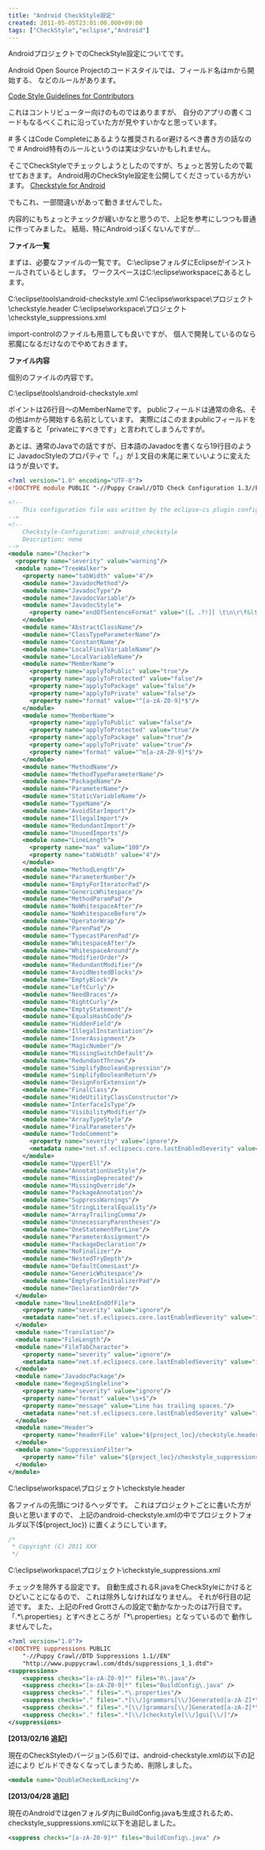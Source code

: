 ```yaml
---
title: "Android CheckStyle設定"
created: 2011-05-05T23:01:00.000+09:00
tags: ["CheckStyle","eclipse","Android"]
---
```

AndroidプロジェクトでのCheckStyle設定についてです。

Android Open Source Projectのコードスタイルでは、フィールド名はmから開始する、
などのルールがあります。

[Code Style Guidelines for Contributors](http://source.android.com/source/code-style.html)

これはコントリビューター向けのものではありますが、
自分のアプリの書くコードもなるべくこれに沿っていた方が見やすいかなと思っています。

\# 多くはCode Completeにあるような推奨されるor避けるべき書き方の話なので
\# Android特有のルールというのは実は少ないかもしれません。

そこでCheckStyleでチェックしようとしたのですが、ちょっと苦労したので載せておきます。
Android用のCheckStyle設定を公開してくださっている方がいます。
[Checkstyle for Android](http://knol.google.com/k/fred-grott/checkstyle-for-android/166jfml0mowlh/48)

でもこれ、一部間違いがあって動きませんでした。

内容的にもちょっとチェックが緩いかなと思うので、上記を参考にしつつも普通に作ってみました。
結局、特にAndroidっぽくないんですが…

**ファイル一覧**

まずは、必要なファイルの一覧です。
C:\\eclipseフォルダにEclipseがインストールされているとします。
ワークスペースはC:\\eclipse\\workspaceにあるとします。

C:\\eclipse\\tools\\android-checkstyle.xml
C:\\eclipse\\workspace\\プロジェクト\\checkstyle.header
C:\\eclipse\\workspace\\プロジェクト\\checkstyle\_suppressions.xml

import-controlのファイルも用意しても良いですが、
個人で開発しているのなら邪魔になるだけなのでやめておきます。

**ファイル内容**

個別のファイルの内容です。

C:\\eclipse\\tools\\android-checkstyle.xml

ポイントは26行目～のMemberNameです。
publicフィールドは通常の命名、その他はmから開始する名前としています。
実際にはこのままpublicフィールドを定義すると「privateにすべきです」と言われてしまうんですが。

あとは、通常のJavaでの話ですが、日本語のJavadocを書くなら19行目のように
JavadocStyleのプロパティで「。」が１文目の末尾に来ていいように変えたほうが良いです。

```xml
<?xml version="1.0" encoding="UTF-8"?>
<!DOCTYPE module PUBLIC "-//Puppy Crawl//DTD Check Configuration 1.3//EN" "http://www.puppycrawl.com/dtds/configuration_1_3.dtd">

<!--
    This configuration file was written by the eclipse-cs plugin configuration editor
-->
<!--
    Checkstyle-Configuration: android_checkstyle
    Description: none
-->
<module name="Checker">
  <property name="severity" value="warning"/>
  <module name="TreeWalker">
    <property name="tabWidth" value="4"/>
    <module name="JavadocMethod"/>
    <module name="JavadocType"/>
    <module name="JavadocVariable"/>
    <module name="JavadocStyle">
      <property name="endOfSentenceFormat" value="([。.?!][ \t\n\r\f&lt;])|([。.?!]$)"/>
    </module>
    <module name="AbstractClassName"/>
    <module name="ClassTypeParameterName"/>
    <module name="ConstantName"/>
    <module name="LocalFinalVariableName"/>
    <module name="LocalVariableName"/>
    <module name="MemberName">
      <property name="applyToPublic" value="true"/>
      <property name="applyToProtected" value="false"/>
      <property name="applyToPackage" value="false"/>
      <property name="applyToPrivate" value="false"/>
      <property name="format" value="^[a-zA-Z0-9]*$"/>
    </module>
    <module name="MemberName">
      <property name="applyToPublic" value="false"/>
      <property name="applyToProtected" value="true"/>
      <property name="applyToPackage" value="true"/>
      <property name="applyToPrivate" value="true"/>
      <property name="format" value="^m[a-zA-Z0-9]*$"/>
    </module>
    <module name="MethodName"/>
    <module name="MethodTypeParameterName"/>
    <module name="PackageName"/>
    <module name="ParameterName"/>
    <module name="StaticVariableName"/>
    <module name="TypeName"/>
    <module name="AvoidStarImport"/>
    <module name="IllegalImport"/>
    <module name="RedundantImport"/>
    <module name="UnusedImports"/>
    <module name="LineLength">
      <property name="max" value="100"/>
      <property name="tabWidth" value="4"/>
    </module>
    <module name="MethodLength"/>
    <module name="ParameterNumber"/>
    <module name="EmptyForIteratorPad"/>
    <module name="GenericWhitespace"/>
    <module name="MethodParamPad"/>
    <module name="NoWhitespaceAfter"/>
    <module name="NoWhitespaceBefore"/>
    <module name="OperatorWrap"/>
    <module name="ParenPad"/>
    <module name="TypecastParenPad"/>
    <module name="WhitespaceAfter"/>
    <module name="WhitespaceAround"/>
    <module name="ModifierOrder"/>
    <module name="RedundantModifier"/>
    <module name="AvoidNestedBlocks"/>
    <module name="EmptyBlock"/>
    <module name="LeftCurly"/>
    <module name="NeedBraces"/>
    <module name="RightCurly"/>
    <module name="EmptyStatement"/>
    <module name="EqualsHashCode"/>
    <module name="HiddenField"/>
    <module name="IllegalInstantiation"/>
    <module name="InnerAssignment"/>
    <module name="MagicNumber"/>
    <module name="MissingSwitchDefault"/>
    <module name="RedundantThrows"/>
    <module name="SimplifyBooleanExpression"/>
    <module name="SimplifyBooleanReturn"/>
    <module name="DesignForExtension"/>
    <module name="FinalClass"/>
    <module name="HideUtilityClassConstructor"/>
    <module name="InterfaceIsType"/>
    <module name="VisibilityModifier"/>
    <module name="ArrayTypeStyle"/>
    <module name="FinalParameters"/>
    <module name="TodoComment">
      <property name="severity" value="ignore"/>
      <metadata name="net.sf.eclipsecs.core.lastEnabledSeverity" value="inherit"/>
    </module>
    <module name="UpperEll"/>
    <module name="AnnotationUseStyle"/>
    <module name="MissingDeprecated"/>
    <module name="MissingOverride"/>
    <module name="PackageAnnotation"/>
    <module name="SuppressWarnings"/>
    <module name="StringLiteralEquality"/>
    <module name="ArrayTrailingComma"/>
    <module name="UnnecessaryParentheses"/>
    <module name="OneStatementPerLine"/>
    <module name="ParameterAssignment"/>
    <module name="PackageDeclaration"/>
    <module name="NoFinalizer"/>
    <module name="NestedTryDepth"/>
    <module name="DefaultComesLast"/>
    <module name="GenericWhitespace"/>
    <module name="EmptyForInitializerPad"/>
    <module name="DeclarationOrder"/>
  </module>
  <module name="NewlineAtEndOfFile">
    <property name="severity" value="ignore"/>
    <metadata name="net.sf.eclipsecs.core.lastEnabledSeverity" value="inherit"/>
  </module>
  <module name="Translation"/>
  <module name="FileLength"/>
  <module name="FileTabCharacter">
    <property name="severity" value="ignore"/>
    <metadata name="net.sf.eclipsecs.core.lastEnabledSeverity" value="inherit"/>
  </module>
  <module name="JavadocPackage"/>
  <module name="RegexpSingleline">
    <property name="severity" value="ignore"/>
    <property name="format" value="\s+$"/>
    <property name="message" value="Line has trailing spaces."/>
    <metadata name="net.sf.eclipsecs.core.lastEnabledSeverity" value="inherit"/>
  </module>
  <module name="Header">
    <property name="headerFile" value="${project_loc}/checkstyle.header"/>
  </module>
  <module name="SuppressionFilter">
    <property name="file" value="${project_loc}/checkstyle_suppressions.xml"/>
  </module>
</module>
```

C:\\eclipse\\workspace\\プロジェクト\\checkstyle.header

各ファイルの先頭につけるヘッダです。
これはプロジェクトごとに書いた方が良いと思いますので、
上記のandroid-checkstyle.xmlの中でプロジェクトフォルダ以下(${project\_loc})
に置くようにしています。

```java
/*
 * Copyright (C) 2011 XXX
 */
```

C:\\eclipse\\workspace\\プロジェクト\\checkstyle\_suppressions.xml

チェックを除外する設定です。
自動生成されるR.javaをCheckStyleにかけるとひどいことになるので、
これは除外しなければなりません。
それが6行目の記述です。
また、上記のFred Grottさんの設定で動かなかったのは7行目です。
「.\*\\.properties」とすべきところが「\*\\.properties」となっているので
動作しませんでした。

```xml
<?xml version="1.0"?>
<!DOCTYPE suppressions PUBLIC
    "-//Puppy Crawl//DTD Suppressions 1.1//EN"
    "http://www.puppycrawl.com/dtds/suppressions_1_1.dtd">
<suppressions>
    <suppress checks="[a-zA-Z0-9]*" files="R\.java"/>
    <suppress checks="[a-zA-Z0-9]*" files="BuildConfig\.java" />
    <suppress checks="." files=".*\.properties"/>
    <suppress checks="." files=".*[\\/]grammars[\\/]Generated[a-zA-Z]*\.java"/>
    <suppress checks="." files=".*[\\/]grammars[\\/]Generated[a-zA-Z]*\.java"/>
    <suppress checks="." files=".*[\\/]checkstyle[\\/]gui[\\/]"/>
</suppressions>
```

**[2013/02/16 追記]**

現在のCheckStyleのバージョン(5.6)では、android-checkstyle.xmlの以下の記述により ビルドできなくなってしまうため、削除しました。

```xml
<module name="DoubleCheckedLocking"/>
```

**[2013/04/28 追記]**

現在のAndroidではgenフォルダ内にBuildConfig.javaも生成されるため、checkstyle\_suppressions.xmlに以下を追記しました。

```xml
<suppress checks="[a-zA-Z0-9]*" files="BuildConfig\.java" />
```
